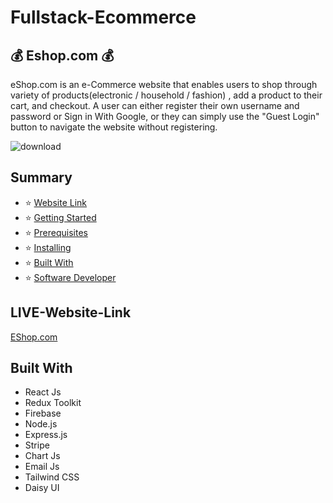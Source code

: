 # Fullstack-Ecommerce

## :moneybag: Eshop.com  :moneybag:

eShop.com is an e-Commerce website that enables users to shop through variety of products(electronic / household / fashion) , add a product to their cart, and checkout. A user can either register their own username and password or Sign in With Google, or they can simply use the "Guest Login" button to navigate the website without registering.

![download](https://user-images.githubusercontent.com/81632171/199007839-77a2f0cd-9b25-4dec-a141-30155fbc4a20.png)

## Summary

- :star: [Website Link](#website-link)
- :star: [Getting Started](#getting-started)
- :star: [Prerequisites](#prerequisites)
- :star: [Installing](#installing)
- :star: [Built With](#built-with)
- :star: [Software Developer](#software-developer)

## LIVE-Website-Link

[EShop.com](https://eshop-firebase.vercel.app/)


## Built With

- React Js
- Redux Toolkit 
- Firebase 
- Node.js
- Express.js
- Stripe
- Chart Js
- Email Js
- Tailwind CSS
- Daisy UI

